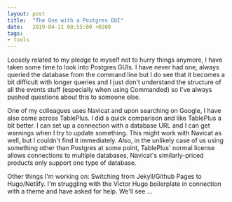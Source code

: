 ```yaml
---
layout: post
title:  "The One with a Postgres GUI"
date:   2019-04-11 08:55:00 +0200
tags: 
- tools
---
```


Loosely related to my pledge to myself not to hurry things anymore, I have taken some time to look into Postgres GUIs. I have never had one, always queried the database from the command line but I do see that it becomes a bit difficult with longer queries and I just don't understand the structure of all the events stuff (especially when using Commanded) so I've always pushed questions about this to someone else.

One of my colleagues uses Navicat and upon searching on Google, I have also come across TablePlus. I did a quick comparison and like TablePlus a bit better. I can set up a connection with a database URL and I can get warnings when I try to update something. This might work with Navicat as well, but I couldn't find it immediately. Also, in the unlikely case of us using something other than Postgres at some point, TablePlus' normal license allows connections to multiple databases, Navicat's similarly-priced products only support one type of database.

Other things I'm working on: Switching from Jekyll/Github Pages to Hugo/Netlify. I'm struggling with the Victor Hugo boilerplate in connection with a theme and have asked for help. We'll see ...
